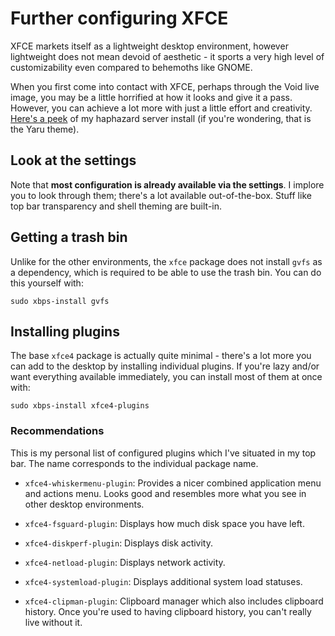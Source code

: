 # Further configuring XFCE

XFCE markets itself as a lightweight desktop environment, however lightweight does not mean devoid of aesthetic - it sports a very high level of customizability even compared to behemoths like GNOME.

When you first come into contact with XFCE, perhaps through the Void live image, you may be a little horrified at how it looks and give it a pass. However, you can achieve a lot more with just a little effort and creativity. [Here's a peek](../screenshots/xfce.png) of my haphazard server install (if you're wondering, that is the Yaru theme).

## Look at the settings

Note that **most configuration is already available via the settings**. I implore you to look through them; there's a lot available out-of-the-box. Stuff like top bar transparency and shell theming are built-in.

## Getting a trash bin

Unlike for the other environments, the `xfce` package does not install `gvfs` as a dependency, which is required to be able to use the trash bin. You can do this yourself with:

```Shell
sudo xbps-install gvfs
```

## Installing plugins

The base `xfce4` package is actually quite minimal - there's a lot more you can add to the desktop by installing individual plugins. If you're lazy and/or want everything available immediately, you can install most of them at once with:

```Shell
sudo xbps-install xfce4-plugins
```

### Recommendations

This is my personal list of configured plugins which I've situated in my top bar. The name corresponds to the individual package name.

- `xfce4-whiskermenu-plugin`: Provides a nicer combined application menu and actions menu. Looks good and resembles more what you see in other desktop environments.

- `xfce4-fsguard-plugin`: Displays how much disk space you have left.

- `xfce4-diskperf-plugin`: Displays disk activity.

- `xfce4-netload-plugin`: Displays network activity.

- `xfce4-systemload-plugin`: Displays additional system load statuses.

- `xfce4-clipman-plugin`: Clipboard manager which also includes clipboard history. Once you're used to having clipboard history, you can't really live without it.
